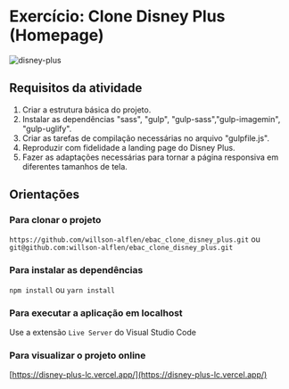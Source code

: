 # Exercício: Clone Disney Plus (Homepage)

![disney-plus](https://github.com/willson-alflen/ebac_contact_list_react_redux/assets/87523872/847941fe-1be4-41ce-a92a-069f8d163378)


## Requisitos da atividade

1) Criar a estrutura básica do projeto.
2) Instalar as dependências "sass", "gulp", "gulp-sass","gulp-imagemin", "gulp-uglify".
3) Criar as tarefas de compilação necessárias no arquivo "gulpfile.js".
4) Reproduzir com fidelidade a landing page do Disney Plus.
5) Fazer as adaptações necessárias para tornar a página responsiva em diferentes tamanhos de tela.


## Orientações
### Para clonar o projeto
`https://github.com/willson-alflen/ebac_clone_disney_plus.git` ou <br />
`git@github.com:willson-alflen/ebac_clone_disney_plus.git`

### Para instalar as dependências
`npm install` ou `yarn install`

### Para executar a aplicação em localhost
Use a extensão `Live Server` do Visual Studio Code

### Para visualizar o projeto online
[https://disney-plus-lc.vercel.app/](https://disney-plus-lc.vercel.app/)
